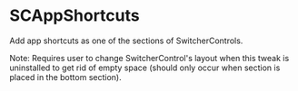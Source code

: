 # SCAppShortcuts
Add app shortcuts as one of the sections of SwitcherControls.

Note: Requires user to change SwitcherControl's layout when this tweak is uninstalled to get rid of empty space (should only occur when section is placed in the bottom section).